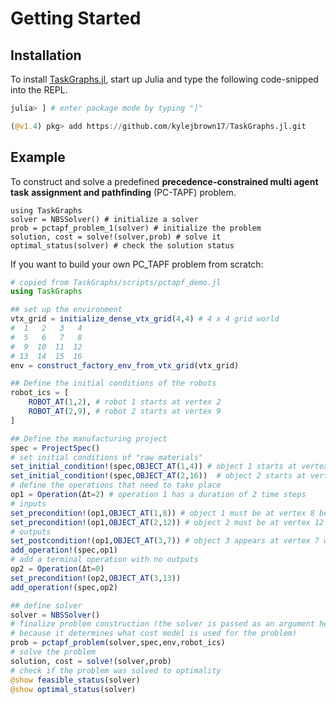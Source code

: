 # Getting Started

## Installation

To install
[TaskGraphs.jl](https://github.com/kylejbrown17/TaskGraphs.jl), start up
Julia and type the following code-snipped into the REPL.

```julia
julia> ] # enter package mode by typing "]"

(@v1.4) pkg> add https://github.com/kylejbrown17/TaskGraphs.jl.git
```

## Example

To construct and solve a predefined **precedence-constrained multi agent task** 
**assignment and pathfinding** (PC-TAPF) problem.

```@repl
using TaskGraphs
solver = NBSSolver() # initialize a solver
prob = pctapf_problem_1(solver) # initialize the problem
solution, cost = solve!(solver,prob) # solve it
optimal_status(solver) # check the solution status
```

If you want to build your own PC_TAPF problem from scratch:

```julia
# copied from TaskGraphs/scripts/pctapf_demo.jl
using TaskGraphs

## set up the environment
vtx_grid = initialize_dense_vtx_grid(4,4) # 4 x 4 grid world
#  1   2   3   4
#  5   6   7   8
#  9  10  11  12
# 13  14  15  16
env = construct_factory_env_from_vtx_grid(vtx_grid)

## Define the initial conditions of the robots
robot_ics = [
    ROBOT_AT(1,2), # robot 1 starts at vertex 2
    ROBOT_AT(2,9), # robot 2 starts at vertex 9
]

## Define the manufacturing project
spec = ProjectSpec()
# set initial conditions of "raw materials"
set_initial_condition!(spec,OBJECT_AT(1,4)) # object 1 starts at vertex 4
set_initial_condition!(spec,OBJECT_AT(2,16))  # object 2 starts at vertex 16
# define the operations that need to take place
op1 = Operation(Δt=2) # operation 1 has a duration of 2 time steps 
# inputs
set_precondition!(op1,OBJECT_AT(1,8)) # object 1 must be at vertex 8 before op1 can begin
set_precondition!(op1,OBJECT_AT(2,12)) # object 2 must be at vertex 12 before op1 can begin
# outputs
set_postcondition!(op1,OBJECT_AT(3,7)) # object 3 appears at vertex 7 when op1 is completed 
add_operation!(spec,op1)
# add a terminal operation with no outputs
op2 = Operation(Δt=0)
set_precondition!(op2,OBJECT_AT(3,13))
add_operation!(spec,op2)

## define solver
solver = NBSSolver()
# finalize problem construction (the solver is passed as an argument here 
# because it determines what cost model is used for the problem)
prob = pctapf_problem(solver,spec,env,robot_ics)
# solve the problem
solution, cost = solve!(solver,prob)
# check if the problem was solved to optimality
@show feasible_status(solver)
@show optimal_status(solver)
```